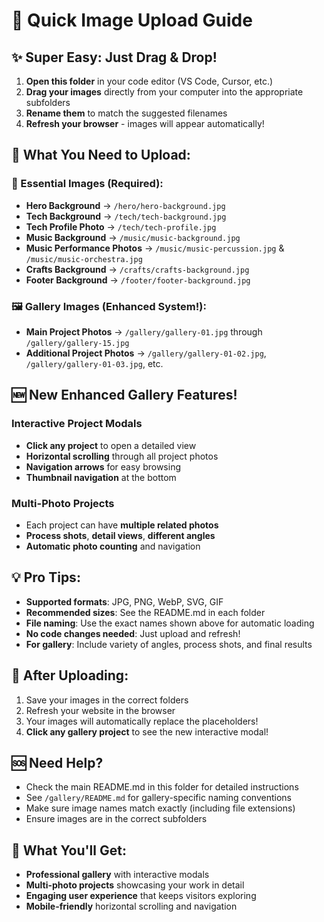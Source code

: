 # 🚀 Quick Image Upload Guide

## ✨ Super Easy: Just Drag & Drop!

1. **Open this folder** in your code editor (VS Code, Cursor, etc.)
2. **Drag your images** directly from your computer into the appropriate subfolders
3. **Rename them** to match the suggested filenames
4. **Refresh your browser** - images will appear automatically!

## 📱 What You Need to Upload:

### 🎯 Essential Images (Required):
- **Hero Background** → `/hero/hero-background.jpg`
- **Tech Background** → `/tech/tech-background.jpg`
- **Tech Profile Photo** → `/tech/tech-profile.jpg`
- **Music Background** → `/music/music-background.jpg`
- **Music Performance Photos** → `/music/music-percussion.jpg` & `/music/music-orchestra.jpg`
- **Crafts Background** → `/crafts/crafts-background.jpg`
- **Footer Background** → `/footer/footer-background.jpg`

### 🖼️ Gallery Images (Enhanced System!):
- **Main Project Photos** → `/gallery/gallery-01.jpg` through `/gallery/gallery-15.jpg`
- **Additional Project Photos** → `/gallery/gallery-01-02.jpg`, `/gallery/gallery-01-03.jpg`, etc.

## 🆕 New Enhanced Gallery Features!

### **Interactive Project Modals**
- **Click any project** to open a detailed view
- **Horizontal scrolling** through all project photos
- **Navigation arrows** for easy browsing
- **Thumbnail navigation** at the bottom

### **Multi-Photo Projects**
- Each project can have **multiple related photos**
- **Process shots**, **detail views**, **different angles**
- **Automatic photo counting** and navigation

## 💡 Pro Tips:
- **Supported formats**: JPG, PNG, WebP, SVG, GIF
- **Recommended sizes**: See the README.md in each folder
- **File naming**: Use the exact names shown above for automatic loading
- **No code changes needed**: Just upload and refresh!
- **For gallery**: Include variety of angles, process shots, and final results

## 🔄 After Uploading:
1. Save your images in the correct folders
2. Refresh your website in the browser
3. Your images will automatically replace the placeholders!
4. **Click any gallery project** to see the new interactive modal!

## 🆘 Need Help?
- Check the main README.md in this folder for detailed instructions
- See `/gallery/README.md` for gallery-specific naming conventions
- Make sure image names match exactly (including file extensions)
- Ensure images are in the correct subfolders

## 🎉 What You'll Get:
- **Professional gallery** with interactive modals
- **Multi-photo projects** showcasing your work in detail
- **Engaging user experience** that keeps visitors exploring
- **Mobile-friendly** horizontal scrolling and navigation 